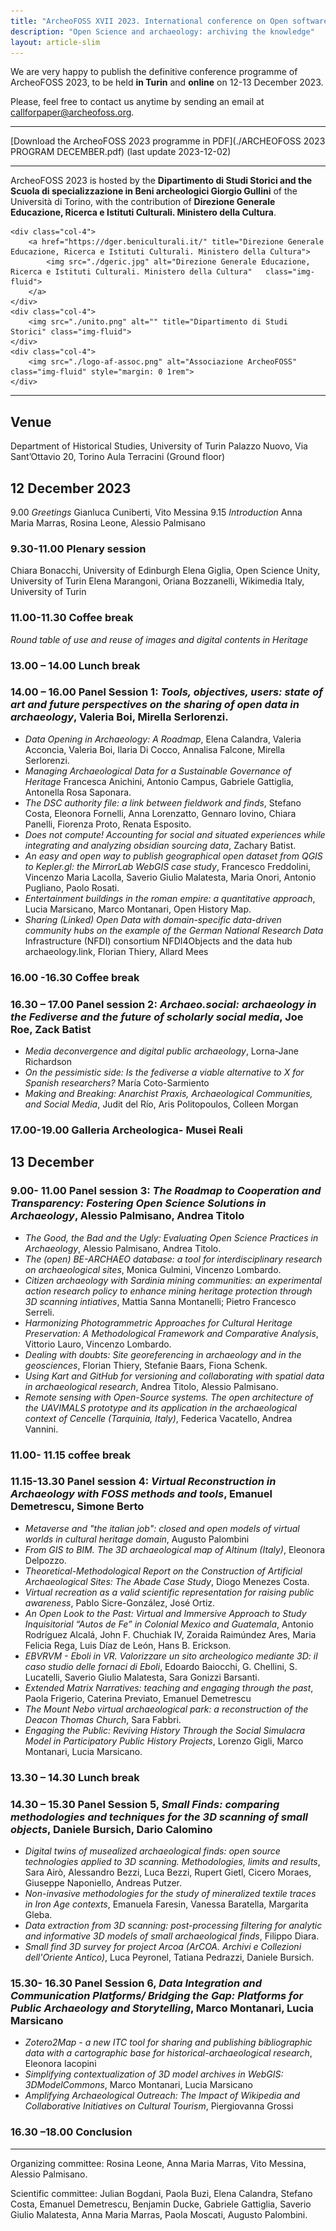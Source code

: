 ```yaml
---
title: "ArcheoFOSS XVII 2023. International conference on Open software, hardware, processes, data and formats in archaeological research."
description: "Open Science and archaeology: archiving the knowledge"
layout: article-slim
---
```



We are very happy to publish the definitive conference programme of ArcheoFOSS 2023, to be held **in Turin** and **online** on 12-13 December 2023.

Please, feel free to contact us anytime by sending an email at [callforpaper@archeofoss.org](mailto:callforpaper@archeofoss.org).

---
[Download the ArcheoFOSS 2023 programme in PDF](./ARCHEOFOSS 2023 PROGRAM DECEMBER.pdf) (last update 2023-12-02)

---

ArcheoFOSS 2023 is hosted by the **Dipartimento di Studi Storici and the Scuola di specializzazione in Beni archeologici
Giorgio Gullini** of the Università di Torino, with the contribution of **Direzione Generale Educazione, Ricerca e Istituti Culturali. Ministero della Cultura**.

<div class="row">

    <div class="col-4">
        <a href="https://dger.beniculturali.it/" title="Direzione Generale Educazione, Ricerca e Istituti Culturali. Ministero della Cultura">
            <img src="./dgeric.jpg" alt="Direzione Generale Educazione, Ricerca e Istituti Culturali. Ministero della Cultura"   class="img-fluid">
        </a>
    </div>
    <div class="col-4">
        <img src="./unito.png" alt="" title="Dipartimento di Studi Storici" class="img-fluid">
    </div>
    <div class="col-4">
        <img src="./logo-af-assoc.png" alt="Associazione ArcheoFOSS" class="img-fluid" style="margin: 0 1rem">
    </div>
</div>

---


## Venue

Department of Historical Studies, University of Turin
Palazzo Nuovo, Via Sant’Ottavio 20, Torino
Aula Terracini (Ground floor)


## 12 December 2023

9.00 _Greetings_ Gianluca Cuniberti, Vito Messina
9.15 _Introduction_ Anna Maria Marras, Rosina Leone, Alessio Palmisano 

### 9.30-11.00 Plenary session

Chiara Bonacchi, University of Edinburgh
Elena Giglia, Open Science Unity, University of Turin
Elena Marangoni, Oriana Bozzanelli, Wikimedia Italy, University of Turin

### 11.00-11.30 Coffee break

_Round table of use and reuse of images and digital contents in Heritage_

### 13.00 – 14.00 Lunch break 

### 14.00 – 16.00 Panel Session 1: _Tools, objectives, users: state of art and future perspectives on the sharing of open data in archaeology_, Valeria Boi, Mirella Serlorenzi. 

- _Data Opening in Archaeology: A Roadmap_, Elena Calandra, Valeria Acconcia, Valeria Boi, Ilaria Di Cocco, Annalisa Falcone, Mirella Serlorenzi. 
- _Managing Archaeological Data for a Sustainable Governance of Heritage_ Francesca Anichini, Antonio Campus, Gabriele Gattiglia, Antonella Rosa Saponara.
- _The DSC authority file: a link between fieldwork and finds_, Stefano Costa, Eleonora Fornelli, Anna Lorenzatto, Gennaro Iovino, Chiara Panelli, Fiorenza Proto, Renata Esposito.
- _Does not compute! Accounting for social and situated experiences while integrating and analyzing obsidian sourcing data_, Zachary Batist.
- _An easy and open way to publish geographical open dataset from QGIS to Kepler.gl: the MirrorLab WebGIS case study_, Francesco Freddolini, Vincenzo Maria Lacolla, Saverio Giulio Malatesta, Maria Onori, Antonio Pugliano, Paolo Rosati. 
- _Entertainment buildings in the roman empire: a quantitative approach_, Lucia Marsicano, Marco Montanari, Open History Map.
- _Sharing (Linked) Open Data with domain-specific data-driven community hubs on the example of the German National Research Data_ Infrastructure (NFDI) consortium NFDI4Objects and the data hub archaeology.link, Florian Thiery, Allard Mees

### 16.00 -16.30 Coffee break

### 16.30 – 17.00 Panel session 2:  _Archaeo.social: archaeology in the Fediverse and the future of scholarly social media_, Joe Roe, Zack Batist

- _Media deconvergence and digital public archaeology_, Lorna-Jane Richardson
- _On the pessimistic side: Is the fediverse a viable alternative to X for Spanish researchers?_ María Coto-Sarmiento
- _Making and Breaking: Anarchist Praxis, Archaeological Communities, and Social Media_, Judit del Río, Aris Politopoulos, Colleen Morgan

### 17.00-19.00 Galleria Archeologica- Musei Reali

## 13 December

### 9.00- 11.00 Panel session 3: _The Roadmap to Cooperation and Transparency: Fostering Open Science Solutions in Archaeology_, Alessio Palmisano, Andrea Titolo

- _The Good, the Bad and the Ugly: Evaluating Open Science Practices in Archaeology_, Alessio Palmisano, Andrea Titolo.
- _The (open) BE-ARCHAEO database: a tool for interdisciplinary research on archaeological sites_, Monica Gulmini, Vincenzo Lombardo.
- _Citizen archaeology with Sardinia mining communities: an experimental action research policy to enhance mining heritage protection through 3D scanning intiatives_, Mattia Sanna Montanelli; Pietro Francesco Serreli.
- _Harmonizing Photogrammetric Approaches for Cultural Heritage Preservation: A Methodological Framework and Comparative Analysis_, Vittorio Lauro, Vincenzo Lombardo.
- _Dealing with doubts: Site georeferencing in archaeology and in the geosciences_, Florian Thiery, Stefanie Baars, Fiona Schenk.
- _Using Kart and GitHub for versioning and collaborating with spatial data in archaeological research_, Andrea Titolo, Alessio Palmisano.
- _Remote sensing with Open-Source systems. The open architecture of the UAVIMALS prototype and its application in the archaeological context of Cencelle (Tarquinia, Italy)_, Federica Vacatello, Andrea Vannini.

### 11.00- 11.15 coffee break

### 11.15-13.30 Panel session 4: _Virtual Reconstruction in Archaeology with FOSS methods and tools_, Emanuel Demetrescu, Simone Berto

- _Metaverse and "the italian job": closed and open models of virtual worlds in cultural heritage domain_, Augusto Palombini
- _From GIS to BIM. The 3D archaeological map of Altinum (Italy)_, Eleonora Delpozzo.
- _Theoretical-Methodological Report on the Construction of Artificial Archaeological Sites: The Abade Case Study_, Diogo Menezes Costa.
- _Virtual recreation as a valid scientific representation for raising public awareness_, Pablo Sicre-González, José Ortiz.
- _An Open Look to the Past: Virtual and Immersive Approach to Study Inquisitorial “Autos de Fe” in Colonial Mexico and Guatemala_, Antonio Rodríguez Alcalá, John F. Chuchiak IV, Zoraida Raimúndez Ares, Maria Felicia Rega, Luis Díaz de León, Hans B. Erickson.
- _EBVRVM - Eboli in VR. Valorizzare un sito archeologico mediante 3D: il caso studio delle fornaci di Eboli_, Edoardo Baiocchi, G. Chellini, S. Lucatelli, Saverio Giulio Malatesta, Sara Gonizzi Barsanti.
- _Extended Matrix Narratives: teaching and engaging through the past_, Paola Frigerio, Caterina Previato, Emanuel Demetrescu
- _The Mount Nebo virtual archaeological park: a reconstruction of the Deacon Thomas Church_, Sara Fabbri. 
- _Engaging the Public: Reviving History Through the Social Simulacra Model in Participatory Public History Projects_, Lorenzo Gigli, Marco Montanari, Lucia Marsicano.

### 13.30 – 14.30 Lunch break 

### 14.30 – 15.30 Panel Session 5, _Small Finds: comparing methodologies and techniques for the 3D scanning of small objects_, Daniele Bursich, Dario Calomino

- _Digital twins of musealized archaeological finds: open source technologies applied to 3D scanning. Methodologies, limits and results_, Sara Airò, Alessandro Bezzi, Luca Bezzi, Rupert Gietl, Cicero Moraes, Giuseppe Naponiello, Andreas Putzer.
- _Non-invasive methodologies for the study of mineralized textile traces in Iron Age contexts_, Emanuela Faresin, Vanessa Baratella, Margarita Gleba.
- _Data extraction from 3D scanning: post-processing filtering for analytic and informative 3D models of small archaeological finds_, Filippo Diara.
- _Small find 3D survey for project Arcoa (ArCOA. Archivi e Collezioni dell'Oriente Antico)_, Luca Peyronel, Tatiana Pedrazzi, Daniele Bursich.

### 15.30- 16.30 Panel Session 6, _Data Integration and Communication Platforms/ Bridging the Gap: Platforms for Public Archaeology and Storytelling_, Marco Montanari, Lucia Marsicano

- _Zotero2Map - a new ITC tool for sharing and publishing bibliographic data with a cartographic base for historical-archaeological research_, Eleonora Iacopini
- _Simplifying contextualization of 3D model archives in WebGIS: 3DModelCommons_, Marco Montanari, Lucia Marsicano
- _Amplifying Archaeological Outreach: The Impact of Wikipedia and Collaborative Initiatives on Cultural Tourism_, Piergiovanna Grossi

### 16.30 –18.00 Conclusion


---


Organizing committee: Rosina Leone, Anna Maria Marras, Vito Messina, Alessio Palmisano.

Scientific committee: Julian Bogdani, Paola Buzi, Elena Calandra, Stefano Costa, Emanuel Demetrescu, Benjamin Ducke, Gabriele Gattiglia, Saverio Giulio Malatesta, Anna Maria Marras, Paola Moscati, Augusto Palombini.
